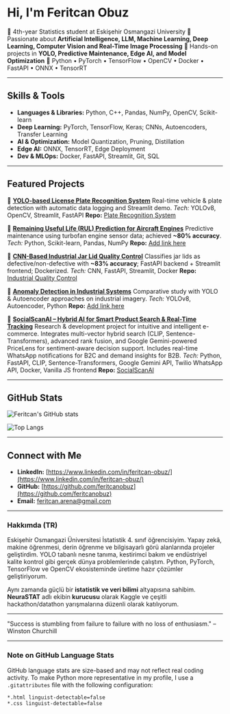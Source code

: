 # Hi, I'm Feritcan Obuz

🔹 4th-year Statistics student at Eskişehir Osmangazi University
🔹 Passionate about **Artificial Intelligence, LLM, Machine Learning, Deep Learning, Computer Vision and Real-Time Image Processing**
🔹 Hands-on projects in **YOLO, Predictive Maintenance, Edge AI, and Model Optimization**
🔹 Python • PyTorch • TensorFlow • OpenCV • Docker • FastAPI • ONNX • TensorRT

---

## Skills & Tools

* **Languages & Libraries:** Python, C++, Pandas, NumPy, OpenCV, Scikit-learn
* **Deep Learning:** PyTorch, TensorFlow, Keras; CNNs, Autoencoders, Transfer Learning
* **AI & Optimization:** Model Quantization, Pruning, Distillation
* **Edge AI:** ONNX, TensorRT, Edge Deployment
* **Dev & MLOps:** Docker, FastAPI, Streamlit, Git, SQL

---

## Featured Projects

🔹 **[YOLO-based License Plate Recognition System](#)**
Real-time vehicle & plate detection with automatic data logging and Streamlit demo.
*Tech:* YOLOv8, OpenCV, Streamlit, FastAPI
**Repo:** [Plate Recognition System](https://github.com/feritcanobuz/Plate-Recognition-System)

🔹 **[Remaining Useful Life (RUL) Prediction for Aircraft Engines](#)**
Predictive maintenance using turbofan engine sensor data; achieved **\~80% accuracy**.
*Tech:* Python, Scikit-learn, Pandas, NumPy
**Repo:** [Add link here](#)

🔹 **[CNN-Based Industrial Jar Lid Quality Control](#)**
Classifies jar lids as defective/non-defective with **\~83% accuracy**; FastAPI backend + Streamlit frontend; Dockerized.
*Tech:* CNN, FastAPI, Streamlit, Docker
**Repo:** [Industrial Quality Control](https://github.com/feritcanobuz/-kavanoz-kapagi-kalite-kontrol-sistemi)

🔹 **[Anomaly Detection in Industrial Systems](#)**
Comparative study with YOLO & Autoencoder approaches on industrial imagery.
*Tech:* YOLOv8, Autoencoder, Python
**Repo:** [Add link here](#)

🔹 **[SocialScanAI – Hybrid AI for Smart Product Search & Real-Time Tracking](#)**
Research & development project for intuitive and intelligent e-commerce. Integrates multi-vector hybrid search (CLIP, Sentence-Transformers), advanced rank fusion, and Google Gemini-powered PriceLens for sentiment-aware decision support. Includes real-time WhatsApp notifications for B2C and demand insights for B2B.
*Tech:* Python, FastAPI, CLIP, Sentence-Transformers, Google Gemini API, Twilio WhatsApp API, Docker, Vanilla JS frontend
**Repo:** [SocialScanAI](https://github.com/feritcanobuz/SocialScanAI)


---

## GitHub Stats

![Feritcan's GitHub stats](https://github-readme-stats.vercel.app/api?username=feritcanobuz\&show_icons=true\&theme=radical\&cache_seconds=1800)

![Top Langs](https://github-readme-stats.vercel.app/api/top-langs/?username=feritcanobuz\&layout=compact\&theme=radical\&cache_seconds=1800)

---

## Connect with Me

* **LinkedIn:** [https://www.linkedin.com/in/feritcan-obuz/](https://www.linkedin.com/in/feritcan-obuz/)
* **GitHub:** [https://github.com/feritcanobuz](https://github.com/feritcanobuz)
* **Email:** [feritcan.arena@gmail.com](mailto:feritcan.arena@gmail.com)

---

### Hakkımda (TR)

Eskişehir Osmangazi Üniversitesi İstatistik 4. sınıf öğrencisiyim. Yapay zekâ, makine öğrenmesi, derin öğrenme ve bilgisayarlı görü alanlarında projeler geliştirdim. YOLO tabanlı nesne tanıma, kestirimci bakım ve endüstriyel kalite kontrol gibi gerçek dünya problemlerinde çalıştım. Python, PyTorch, TensorFlow ve OpenCV ekosisteminde üretime hazır çözümler geliştiriyorum.

Aynı zamanda güçlü bir **istatistik ve veri bilimi** altyapısına sahibim. **NeuraSTAT** adlı ekibin **kurucusu** olarak Kaggle ve çeşitli hackathon/datathon yarışmalarına düzenli olarak katılıyorum.

---

"Success is stumbling from failure to failure with no loss of enthusiasm." – Winston Churchill

---

### Note on GitHub Language Stats

GitHub language stats are size-based and may not reflect real coding activity. To make Python more representative in my profile, I use a `.gitattributes` file with the following configuration:

```
*.html linguist-detectable=false
*.css linguist-detectable=false
```
